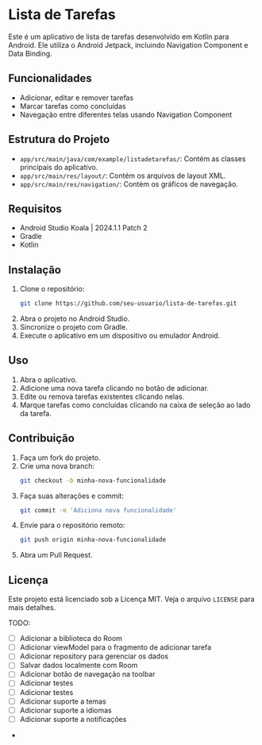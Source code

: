 # Lista de Tarefas

Este é um aplicativo de lista de tarefas desenvolvido em Kotlin para Android. Ele utiliza o Android Jetpack, incluindo Navigation Component e Data Binding.

## Funcionalidades

- Adicionar, editar e remover tarefas
- Marcar tarefas como concluídas
- Navegação entre diferentes telas usando Navigation Component

## Estrutura do Projeto

- `app/src/main/java/com/example/listadetarefas/`: Contém as classes principais do aplicativo.
- `app/src/main/res/layout/`: Contém os arquivos de layout XML.
- `app/src/main/res/navigation/`: Contém os gráficos de navegação.

## Requisitos

- Android Studio Koala | 2024.1.1 Patch 2
- Gradle
- Kotlin

## Instalação

1. Clone o repositório:
    ```sh
    git clone https://github.com/seu-usuario/lista-de-tarefas.git
    ```
2. Abra o projeto no Android Studio.
3. Sincronize o projeto com Gradle.
4. Execute o aplicativo em um dispositivo ou emulador Android.

## Uso

1. Abra o aplicativo.
2. Adicione uma nova tarefa clicando no botão de adicionar.
3. Edite ou remova tarefas existentes clicando nelas.
4. Marque tarefas como concluídas clicando na caixa de seleção ao lado da tarefa.

## Contribuição

1. Faça um fork do projeto.
2. Crie uma nova branch:
    ```sh
    git checkout -b minha-nova-funcionalidade
    ```
3. Faça suas alterações e commit:
    ```sh
    git commit -m 'Adiciona nova funcionalidade'
    ```
4. Envie para o repositório remoto:
    ```sh
    git push origin minha-nova-funcionalidade
    ```
5. Abra um Pull Request.

## Licença

Este projeto está licenciado sob a Licença MIT. Veja o arquivo `LICENSE` para mais detalhes.

TODO:
- [ ] Adicionar a biblioteca do Room
- [ ] Adicionar viewModel para o fragmento de adicionar tarefa
- [ ] Adicionar repository para gerenciar os dados
- [ ] Salvar dados localmente com Room
- [ ] Adicionar botão de navegação na toolbar
- [ ] Adicionar testes
- [ ] Adicionar testes
- [ ] Adicionar suporte a temas
- [ ] Adicionar suporte a idiomas
- [ ] Adicionar suporte a notificações
- 
```